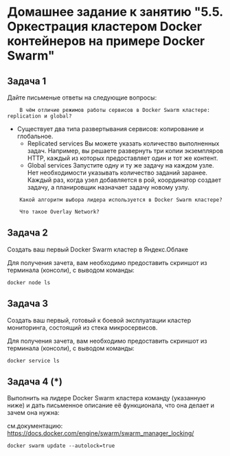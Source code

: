 # Домашнее задание к занятию "5.5. Оркестрация кластером Docker контейнеров на примере Docker Swarm"

## Задача 1

Дайте письменые ответы на следующие вопросы:

```
    В чём отличие режимов работы сервисов в Docker Swarm кластере: replication и global?
```
- Существует два типа развертывания сервисов: копирование и глобальное.
   - Replicated services
    Вы можете указать количество выполненных задач. Например, вы решаете развернуть три копии экземпляров HTTP, каждый из которых предоставляет один и тот же контент.
   - Global services
    Запустите одну и ту же задачу на каждом узле. Нет необходимости указывать количество заданий заранее. Каждый раз, когда узел добавляется в рой, координатор создает задачу, а планировщик назначает задачу новому узлу.
```
    Какой алгоритм выбора лидера используется в Docker Swarm кластере?
```

```
    Что такое Overlay Network?
```

## Задача 2

Создать ваш первый Docker Swarm кластер в Яндекс.Облаке

Для получения зачета, вам необходимо предоставить скриншот из терминала (консоли), с выводом команды:
```
docker node ls
```
## Задача 3

Создать ваш первый, готовый к боевой эксплуатации кластер мониторинга, состоящий из стека микросервисов.

Для получения зачета, вам необходимо предоставить скриншот из терминала (консоли), с выводом команды:
```
docker service ls
```
## Задача 4 (*)

Выполнить на лидере Docker Swarm кластера команду (указанную ниже) и дать письменное описание её функционала, что она делает и зачем она нужна:

см.документацию: https://docs.docker.com/engine/swarm/swarm_manager_locking/
```
docker swarm update --autolock=true
```